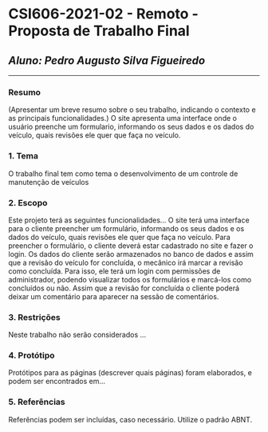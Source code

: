 # **CSI606-2021-02 - Remoto - Proposta de Trabalho Final**

## *Aluno: Pedro Augusto Silva Figueiredo*

--------------

<!-- Descrever um resumo sobre o trabalho. -->

### Resumo

  (Apresentar um breve resumo sobre o seu trabalho, indicando o contexto e as principais funcionalidades.)
  O site apresenta uma interface onde o usuário preenche um formulario, informando os seus dados e os dados do veículo, quais revisões ele quer que faça no veículo.

<!-- Apresentar o tema. -->
### 1. Tema

  O trabalho final tem como tema o desenvolvimento de um controle de manutenção de veículos

<!-- Descrever e limitar o escopo da aplicação. -->
### 2. Escopo

  Este projeto terá as seguintes funcionalidades...
  O site terá uma interface para o cliente preencher um formulário, informando os seus dados e os dados do veículo, quais revisões ele quer que faça no veículo. Para preencher o formulário, o cliente deverá estar cadastrado no site e fazer o login. Os dados do cliente serão armazenados no banco de dados e assim que a revisão do veículo for concluída, o mecânico irá marcar a revisão como concluída. Para isso, ele terá um login com permissões de administrador, podendo visualizar todos os formulários e marcá-los como concluídos ou não. Assim que a revisão for concluída o cliente poderá deixar um comentário para aparecer na sessão de comentários.

<!-- Apresentar restrições de funcionalidades e de escopo. -->
### 3. Restrições

  Neste trabalho não serão considerados ...

<!-- Construir alguns protótipos para a aplicação, disponibilizá-los no Github e descrever o que foi considerado. //-->
### 4. Protótipo

  Protótipos para as páginas (descrever quais páginas) foram elaborados, e podem ser encontrados em...

### 5. Referências

  Referências podem ser incluídas, caso necessário. Utilize o padrão ABNT.
